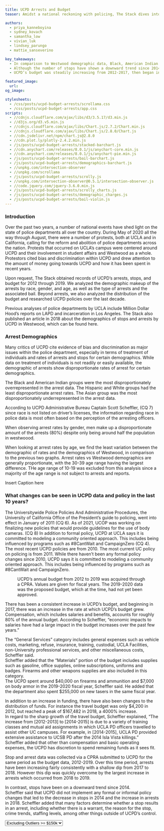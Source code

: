 ```yaml
---
title: UCPD Arrests and Budget
teaser: Amidst a national reckoning with policing, The Stack dives into an analysis of UCPD’s arrests, stops, and budget.

authors:
  - priya_kanneboyina
  - sydney_kovach
  - samantha_low
  - vivian_luk
  - lindsey_parungo
  - mattie_sanseverino

key_takeaways:
  - In comparison to Westwood demographic data, Black, American Indian and male individuals are disproportionately overrepresented in the UCPD arrest data.
  - Although the number of stops have shown a downward trend since 2014, the number of arrests have been consistently increasing with a higher rate of increase beginning in 2018.
  - UCPD’s budget was steadily increasing from 2012-2017, then began increasing at a faster rate in 2017. In particular, the Travel category increased by about 4000% between 2012 and 2019.

featured_image:
  url:
og_image:

stylesheets:
  - /css/posts/ucpd-budget-arrests/scrollama.css
  - /css/posts/ucpd-budget-arrests/app.css
scripts:
  - //cdnjs.cloudflare.com/ajax/libs/d3/3.5.17/d3.min.js
  - //d3js.org/d3.v5.min.js
  - //cdnjs.cloudflare.com/ajax/libs/Chart.js/2.7.2/Chart.min.js
  - //cdnjs.cloudflare.com/ajax/libs/Chart.js/2.8.0/Chart.js
  - //cdn.jsdelivr.net/npm/chart.js@2.8.0
  - //cdn.plot.ly/plotly-2.4.2.min.js
  - /js/posts/ucpd-budget-arrests/stacked-barchart.js
  - //cdn.anychart.com/releases/8.0.1/js/anychart-core.min.js
  - //cdn.anychart.com/releases/8.0.1/js/anychart-pie.min.js
  - /js/posts/ucpd-budget-arrests/bail-barchart.js
  - /js/posts/ucpd-budget-arrests/demographics-barchart.js
  - //unpkg.com/intersection-observer
  - //unpkg.com/scrollama
  - /js/posts/ucpd-budget-arrests/scrolly.js
  - //unpkg.com/intersection-observer@0.5.1/intersection-observer.js
  - //code.jquery.com/jquery-3.6.0.min.js
  - /js/posts/ucpd-budget-arrests/scrolly_charts.js
  - /js/posts/ucpd-budget-arrests/demographic_charges.js
  - /js/posts/ucpd-budget-arrests/bail-violin.js
---
```

### Introduction
<p> Over the past two years, a number of national events have shed light on the state of police departments all over the country. During May of 2020 all the way through August, there were a number of protests, both at UCLA and in California, calling for the reform and abolition of police departments across the nation. Protests that occurred on UCLA’s campus were centered around UCPD and their involvement in student affairs and Westwood as a whole. Protestors cited bias and discrimination within UCPD and drew attention to the amount of money going towards UCPD and how it has been spent in recent years. </p>
 
<p> Upon request, The Stack obtained records of UCPD’s arrests, stops, and budget for 2012 through 2019. We analyzed the demographic makeup of the arrests by race, gender, and age, as well as the type of arrests and the associated bail. Beyond arrests, we also analyzed the distribution of the budget and researched UCPD policies over the last decade. </p>

<p> Previous analyses of police departments by UCLA include Million Dollar Hood’s reports on LAPD and incarceration in Los Angeles. The Stack also published an article in 2018 about the demographics of stops and arrests by UCPD in Westwood, which can be found here. </p>

### Arrest Demographics

<p> Many critics of UCPD cite evidence of bias and discrimination as major issues within the police department, especially in terms of treatment of individuals and rates of arrests and stops for certain demographics. While data on treatment of individuals is not readily or easily available, the demographic of arrests show disproportionate rates of arrest for certain demographics. </p>

<div class= raceclass>
  <canvas id="race_chart"></canvas> 
</div>

The Black and American Indian groups were the most disproportionately overrepresented in the arrest data. The Hispanic and White groups had the least disproportionate arrest rates. The Asian group was the most disproportionately underrepresented in the arrest data. 

According to UCPD Administrative Bureau Captain Scott Scheffler, (CQ 7) since race is not listed on driver’s licenses, the information regarding race in police data is most often based on the perception of the arresting officers.

<div class= genderclass>
  <canvas id="gender_chart"></canvas> 
</div>
<p>
  When observing arrest rates by gender, men make up a disproportionate amount of the arrests (80%) despite only being around half the population in westwoood. 
</p>

<div class=ageclass>
  <canvas id="age_chart"></canvas> 
</div>
  When looking at arrest rates by age, we find the least variation between the demographic of rates and the demographics of Westwood, in comparison to the previous two graphs. Arrest rates vs Westwood demographics are generally proportionate, with the 30-39 age range having the largest difference. THe age range of 10-19 was excluded from this analysis since a majority of the age range is not subject to arrests and reports.

<div class = demographic_charges>
  <canvas id="demographic_charges"></canvas> 
  <p class = 'caption'> Insert Caption here</p>
</div>

### What changes can be seen in UCPD data and policy in the last 10 years?
<section class = 'scrollama'>
    <section id="stick">
      <article id = 'scrolly_area'>
        <div class="step first" id = "2010" data-step="1">
          <p>The Universitywide Police Policies And Administrative Procedures, the University of California Office of the President’s guide to policing, went into effect in January of 2011 (CQ 6). As of 2021, UCOP was working on finalizing new policies that would provide guidelines for the use of body cameras. (CQ 8)   In addition to formal policy, UCPD at UCLA says it is committed to modeling a community oriented approach. This includes being influenced by programs such as #8CantWait and CampaignZero (CQ 4). The most recent UCPD policies are from 2010. The most current UC policy on policing is from 2011. While there haven’t been any formal policy changes since 2010, UCPD says it is committed to modeling a community oriented approach. This includes being influenced by programs such as #8CantWait and CampaignZero. </p>
        </div>
        <figure>
          <div class = "BudgetStopChart" id = "BudgetStop">
            <canvas id="myChart"></canvas>
            <p class = 'caption'>UCPD’s annual budget from 2012 to 2019 was acquired through a CPRA. Values are given for fiscal years. The 2019-2020 data was the proposed budget, which at the time, had not yet been approved.</p>
          </div>
        </figure>
        <div class="step later" data-step="2">
          <p>There has been a consistent increase in UCPD’s budget, and beginning in 2017, there was an increase in the rate at which UCPD’s budget grew. Compensation, which includes salaries and benefits, accounts for roughly 80% of the annual budget. According to Scheffler, “economic impacts to salaries have had a large impact in the budget increases over the past few years.” </p>
        </div>
        <div class="step bars" data-step="3">
          <p>The “General Services” category includes general expenses such as vehicle costs, marketing, refuse, insurance, training, custodial, UCLA Facilities, non-University professional services, and other miscellaneous costs, Scheffler said. <br> Scheffler added that the “Materials” portion of the budget includes supplies such as gasoline, office supplies, online subscriptions, uniforms and badges. Firearms and other weapons supplies are also included in this category. <br> The UCPD spent around $40,000 on firearms and ammunition and $7,000 on body armor in the 2019-2020 fiscal year, Scheffler said. He added that the department also spent $255,000 on new tasers in the same fiscal year. 
</p>
        </div>
        <div class="step later" data-step="4">
          <p>In addition to an increase in funding, there have also been changes to the distribution of funds. For instance the travel budget was only $4,200 in 2012, but reached a peak of $167,482 in 2018, a 4000% increase. <br> In regard to the sharp growth of the travel budget, Scheffler explained, “The increase from [2012-2013] to [2014-2015] is due to a variety of training classes and mutual aid assignments in which UCLA PD officers travelled to assist other UC campuses. For example, in [2014-2015], UCLA PD provided extensive assistance to UCSB PD after the 2014 Isla Vista killings.” <br> Scheffler added that other than compensation and basic operating expenses, the UCPD has discretion to spend remaining funds as it sees fit.</p>
        </div>
        <div class="step later" data-step="5">
          <p>Stop and arrest data was collected via a CPRA submitted to UCPD for the same period as the budget data, 2012-2019. Over this time period, arrests have been increasing fairly consistently with a shallow dip from 2017 to 2018. However this dip was quickly overcome by the largest increase in arrests which occurred from 2018 to 2019.  </p>
        </div>
        <div class="step penult" data-step="6">
          <p>In contrast, stops have been on a downward trend since 2014. <br> Scheffler said that UCPD did not implement any formal or informal policy changes that led to the decrease in stops in 2014 and the increase in arrests in 2018. Scheffler added that many factors determine whether a stop results in an arrest, including whether there is a warrant, the reason for the stop, crime trends, staffing levels, among other things outside of UCPD’s control.
</p>
        </div>
        </article>
    </section>
</section>

<div id="dropdown">
  <select onchange="update_bail_data(this.value);">
  <option value='ExcludingOutliars'>Excluding Outliers >= $150k</option>
  <option value='IncludingOutliars'>Including Outliers >= $150k</option>
  </select>
</div>
<div id='myDiv'></div>
